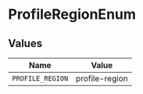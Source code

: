 # ProfileRegionEnum


## Values

| Name             | Value            |
| ---------------- | ---------------- |
| `PROFILE_REGION` | profile-region   |